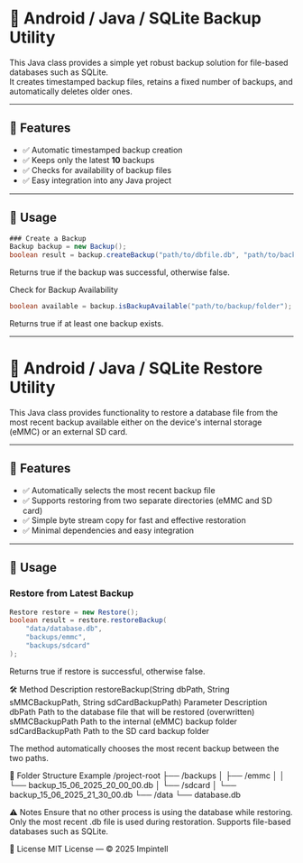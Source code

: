 # 💾 Android / Java / SQLite Backup Utility

This Java class provides a simple yet robust backup solution for file-based databases such as SQLite.  
It creates timestamped backup files, retains a fixed number of backups, and automatically deletes older ones.

---

## 🔧 Features

- ✅ Automatic timestamped backup creation  
- ✅ Keeps only the latest **10** backups  
- ✅ Checks for availability of backup files  
- ✅ Easy integration into any Java project  

---

## 🚀 Usage
```java
### Create a Backup
Backup backup = new Backup();
boolean result = backup.createBackup("path/to/dbfile.db", "path/to/backup/folder");
```
Returns true if the backup was successful, otherwise false.

Check for Backup Availability
```java
boolean available = backup.isBackupAvailable("path/to/backup/folder");
```
Returns true if at least one backup exists.

---

# 🔁 Android / Java / SQLite Restore Utility

This Java class provides functionality to restore a database file from the most recent backup available either on the device's internal storage (eMMC) or an external SD card.

---

## 🔧 Features

- ✅ Automatically selects the most recent backup file
- ✅ Supports restoring from two separate directories (eMMC and SD card)
- ✅ Simple byte stream copy for fast and effective restoration
- ✅ Minimal dependencies and easy integration

---

## 🚀 Usage

### Restore from Latest Backup

```java
Restore restore = new Restore();
boolean result = restore.restoreBackup(
    "data/database.db",
    "backups/emmc",
    "backups/sdcard"
);
```
Returns true if restore is successful, otherwise false.

🛠️ Method Description
restoreBackup(String dbPath, String sMMCBackupPath, String sdCardBackupPath)
Parameter	Description
dbPath	Path to the database file that will be restored (overwritten)
sMMCBackupPath	Path to the internal (eMMC) backup folder
sdCardBackupPath	Path to the SD card backup folder

The method automatically chooses the most recent backup between the two paths.

📁 Folder Structure Example
/project-root
  ├── /backups
  │     ├── /emmc
  │     │     └── backup_15_06_2025_20_00_00.db
  │     └── /sdcard
  │           └── backup_15_06_2025_21_30_00.db
  └── /data
        └── database.db


⚠️ Notes
Ensure that no other process is using the database while restoring.
Only the most recent .db file is used during restoration.
Supports file-based databases such as SQLite.

📜 License
MIT License — © 2025 Impintell
